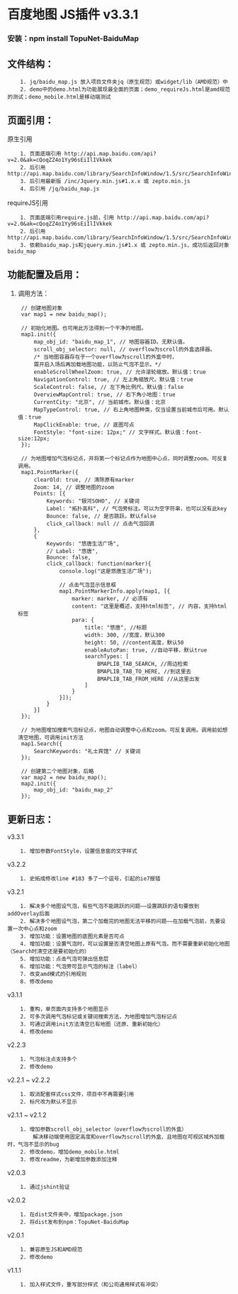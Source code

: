 # 百度地图 JS插件 v3.3.1
### 安装：npm install TopuNet-BaiduMap

文件结构：
-------------
        1. jq/baidu_map.js 放入项目文件夹jq（原生规范）或widget/lib（AMD规范）中
        2. demo中的demo.html为功能展现最全面的页面；demo_requireJs.html是amd规范的测试；demo_mobile.html是移动端测试

页面引用：
-------------
原生引用

        1. 页面底端引用 http://api.map.baidu.com/api?v=2.0&ak=cQoqZZ4o1Yy96sEiIlIVkkek
        2. 后引用 http://api.map.baidu.com/library/SearchInfoWindow/1.5/src/SearchInfoWindow_min.js
        3. 后引用最新版 /inc/Jquery.min.js#1.x.x 或 zepto.min.js
        4. 后引用 /jq/baidu_map.js

requireJS引用

        1. 页面底端引用require.js前，引用 http://api.map.baidu.com/api?v=2.0&ak=cQoqZZ4o1Yy96sEiIlIVkkek
        2. 后引用 http://api.map.baidu.com/library/SearchInfoWindow/1.5/src/SearchInfoWindow_min.js
        3. 依赖baidu_map.js和jquery.min.js#1.x 或 zepto.min.js，成功后返回对象baidu_map

功能配置及启用：
--------------
1. 调用方法：

        // 创建地图对象
        var map1 = new baidu_map();

        // 初始化地图。也可用此方法得到一个干净的地图。
        map1.init({
            map_obj_id: "baidu_map_1", // 地图容器ID。无默认值。
            scroll_obj_selector: null, // overflow为scroll的外盒选择器。
            /* 当地图容器存在于一个overflow为scroll的外盒中时，
            需开启入场后再加载地图功能，以防止气泡不显示。*/
            enableScrollWheelZoom: true, // 允许滚轮缩放。默认值：true
            NavigationControl: true, // 左上角缩放尺。默认值：true
            ScaleControl: false, // 左下角比例尺。默认值：false
            OverviewMapControl: true, // 右下角小地图：true
            CurrentCity: "北京", // 当前城市。默认值：北京
            MapTypeControl: true, // 右上角地图种类，仅当设置当前城市后可用。默认值：true
            MapClickEnable: true, // 底图可点
            FontStyle: "font-size: 12px;" // 文字样式。默认值：font-size:12px;
        });

        // 为地图增加气泡标记点，并将第一个标记点作为地图中心点，同时调整zoom。可反复调用。
        map1.PointMarker({
            clearOld: true, // 清除原有marker
            Zoom: 14, // 调整地图的zoom
            Points: [{
                Keywords: "银河SOHO", // 关键词
                Label: "拓扑高科", // 气泡旁标注。可以为空字符串，也可以没有此key
                Bounce: false, // 是否跳跃。默认false
                click_callback: null // 点击气泡回调
            }, 
            {
                Keywords: "悠唐生活广场",
                // Label: "悠唐",
                Bounce: false,
                click_callback: function(marker){
                    console.log("这是悠唐生活广场");

                    // 点击气泡显示信息框
                    map1.PointMarkerInfo.apply(map1, [{
                        marker: marker, // 必须有
                        content: "这里是概述，支持html标签", // 内容，支持html标签
                        para: {
                            title: "悠唐", //标题
                            width: 300, //宽度，默认300
                            height: 50, //content高度，默认50
                            enableAutoPan: true, //自动平移，默认true
                            searchTypes: [
                                BMAPLIB_TAB_SEARCH, //周边检索
                                BMAPLIB_TAB_TO_HERE, //到这里去
                                BMAPLIB_TAB_FROM_HERE //从这里出发
                            ]
                        }
                    }]);
                }
            }]
        });

        // 为地图增加搜索气泡标记点，地图自动调整中心点和zoom。可反复调用。调用前如想清空地图，可调用init方法
        map1.Search({
            SearchKeywords: "礼士宾馆" // 关键词
        });

        // 创建第二个地图对象，后略
        var map2 = new baidu_map();
        map2.init({
            map_obj_id: "baidu_map_2"
        });


更新日志：
-------------
v3.3.1

        1. 增加参数FontStyle，设置信息窗的文字样式

v3.2.2

        1. 史拓成修改line #183 多了一个逗号，引起的ie7报错

v3.2.1

        1. 解决多个地图设气泡，有些气泡不能跳跃的问题——设置跳跃的语句要放到addOverlay后面
        2. 解决多个地图设气泡，第二个加载完的地图无法平移的问题——在加载气泡前，先要设置一次中心点和zoom
        3. 增加功能：设置地图的底图元素是否可点
        4. 增加功能：设置气泡时，可以设置是否清空地图上原有气泡，而不需要重新初始化地图（Search时清空还是要初始化的）
        5. 增加功能：点击气泡可弹出信息层
        6. 增加功能：气泡旁可显示气泡的标注（label）
        7. 改变amd模式的引用规则
        8. 修改demo

v3.1.1

        1. 重构，单页面内支持多个地图显示
        2. 可多次调用气泡标记或关键词搜索方法，为地图增加气泡标记点
        3. 可通过调用init方法清空已有地图（还原、重新初始化）
        4. 修改demo

v2.2.3

        1. 气泡标注点支持多个
        2. 修改demo

v2.2.1 ~ v2.2.2

        1. 取消配套样式css文件，项目中不再需要引用
        2. 标尺改为默认不显示

v2.1.1 ~ v2.1.2

        1. 增加参数scroll_obj_selector（overflow为scroll的外盒）
            解决移动端使用固定高度和overflow为scroll的外盒、且地图在可视区域外加载时，气泡不显示的bug
        2. 修改demo，增加demo_mobile.html
        3. 修改readme，为新增加参数添加注释

v2.0.3
        
        1. 通过jshint验证

v2.0.2

        1. 在dist文件夹中，增加package.json
        2. 将dist发布到npm：TopuNet-BaiduMap

v2.0.1

        1. 兼容原生JS和AMD规范
        2. 修改demo

v1.1.1

        1. 加入样式文件，重写部分样式（和公司通用样式有冲突）
        
